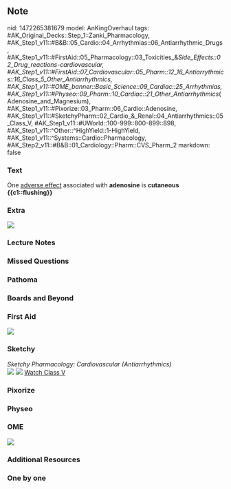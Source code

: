 ## Note
nid: 1472265381679
model: AnKingOverhaul
tags: #AK_Original_Decks::Step_1::Zanki_Pharmacology, #AK_Step1_v11::#B&B::05_Cardio::04_Arrhythmias::06_Antiarrhythmic_Drugs, #AK_Step1_v11::#FirstAid::05_Pharmacology::03_Toxicities_&_Side_Effects::02_Drug_reactions_-_cardiovascular, #AK_Step1_v11::#FirstAid::07_Cardiovascular::05_Pharm::12_16_Antiarrythmics::16_Class_5_Other_Antiarrhythmics, #AK_Step1_v11::#OME_banner::Basic_Science::09_Cardiac::25_Arrhythmias, #AK_Step1_v11::#Physeo::09_Pharm::10_Cardiac::21_Other_Antiarrhythmics_(Adenosine_and_Magnesium), #AK_Step1_v11::#Pixorize::03_Pharm::06_Cardio::Adenosine, #AK_Step1_v11::#SketchyPharm::02_Cardio_&_Renal::04_Antiarrhythmics::05_Class_V, #AK_Step1_v11::#UWorld::100-999::800-899::898, #AK_Step1_v11::^Other::^HighYield::1-HighYield, #AK_Step1_v11::^Systems::Cardio::Pharmacology, #AK_Step2_v11::#B&B::01_Cardiology::Pharm::CVS_Pharm_2
markdown: false

### Text
<div>
  One <u>adverse effect</u> associated with <b>adenosine</b> is
  <b>cutaneous {{c1::flushing}}</b>
</div>

### Extra
<img src="paste-350542345798196.jpg">

### Lecture Notes


### Missed Questions


### Pathoma


### Boards and Beyond


### First Aid
<img src="paste-258750304747523.jpg">

### Sketchy
<div>
  <i>Sketchy Pharmacology: Cardiovascular (Antiarrhythmics)</i>
</div><img src=
"Screen%20Shot%202019-09-25%20at%209.13.46%20AM.png"> <img src=
"Screen%20Shot%202019-09-25%20at%209.13.53%20AM.png"> <a href=
"https://dashboard.sketchy.com/study/medical/courses/medical-pharmacology/units/medical-pharmacology-cardiovascular-renal/videos/medical-pharmacology-cardiovascular-and-renal-antiarrhythmics-class-v?utm_source=anki&utm_medium=partnership&utm_campaign=february_update&utm_content=medical">
Watch Class V</a>

### Pixorize


### Physeo


### OME
<div class="ome-widget">
  <a href=
  "https://onlinemeded.org/spa/cardiac/arrhythmias/acquire?ref=anki">
  <img src="_OME_AnkiFlashcards_Lesson_6.png"></a>
</div>

### Additional Resources


### One by one

